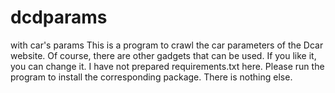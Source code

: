 # dcdparams
with car's params 
This is a program to crawl the car parameters of the Dcar website. Of course, there are other gadgets that can be used. If you like it, you can change it. I have not prepared requirements.txt here. Please run the program to install the corresponding package. There is nothing else.
